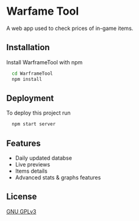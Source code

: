 # Warfame Tool

A web app used to check prices of in-game items.


## Installation

Install WarframeTool with npm

```bash
  cd WarframeTool
  npm install
```
    
## Deployment

To deploy this project run

```bash
  npm start server
```


## Features

- Daily updated databse
- Live previews
- Items details
- Advanced stats & graphs features


## License

[GNU GPLv3](https://choosealicense.com/licenses/lgpl-3.0/)

